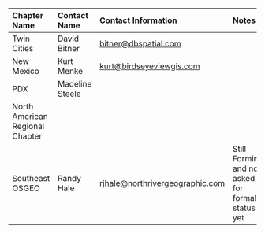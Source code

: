 | Chapter Name                    | Contact Name    | Contact Information             | Notes                                             |
| :------------------------------ | :-------------- | :------------------------------ | :------------------------------------------------ |
| Twin Cities                     | David Bitner    | bitner@dbspatial.com            |                                                   |
| New Mexico                      | Kurt Menke      | kurt@birdseyeviewgis.com        |                                                   |
| PDX                             | Madeline Steele |                                 |                                                   |
| North American Regional Chapter |                 |                                 |                                                   |
| Southeast OSGEO                 | Randy Hale      | rjhale@northrivergeographic.com | Still Forming and not asked for formal status yet |
